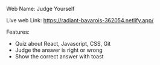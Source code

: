 Web Name: Judge Yourself

Live web Link: https://radiant-bavarois-362054.netlify.app/

Features:
* Quiz about React, Javascript, CSS, Git
* Judge the answer is right or wrong
* Show the correct answer with toast